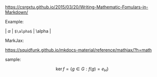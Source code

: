 https://csrgxtu.github.io/2015/03/20/Writing-Mathematic-Fomulars-in-Markdown/

Example:

| $\alpha$ | `$\alpha$` | \alpha |

MarkJax:

https://squidfunk.github.io/mkdocs-material/reference/mathjax/?h=math

sample:

$$
\operatorname{ker} f=\{g\in G:f(g)=e_{H}\}
$$
